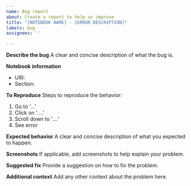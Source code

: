 ```yaml
---
name: Bug report
about: Create a report to help us improve
title: "[NOTEBOOK NAME] - [ERROR DESCRIPTION]"
labels: bug
assignees: ''

---
```


**Describe the bug**
A clear and concise description of what the bug is.

**Notebook information**
- URI: 
- Section:

**To Reproduce**
Steps to reproduce the behavior:
1. Go to '...'
2. Click on '....'
3. Scroll down to '....'
4. See error

**Expected behavior**
A clear and concise description of what you expected to happen.

**Screenshots**
If applicable, add screenshots to help explain your problem.

**Suggested fix**
Provide a suggestion on how to fix the problem.

**Additional context**
Add any other context about the problem here.
